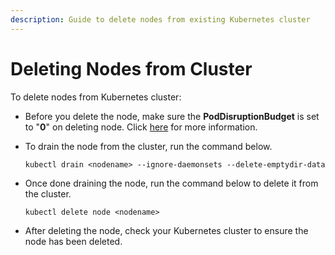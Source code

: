 ```yaml
---
description: Guide to delete nodes from existing Kubernetes cluster
---
```


# Deleting Nodes from Cluster

To delete  nodes from Kubernetes cluster:

* Before you delete the node, make sure the **PodDisruptionBudget** is set to "**0**" on deleting node.  Click [here](https://kubernetes.io/docs/tasks/run-application/configure-pdb/) for more information.&#x20;
*   To drain the node from the cluster, run the command below.&#x20;

    ```
    kubectl drain <nodename> --ignore-daemonsets --delete-emptydir-data
    ```
*   Once done draining the node, run the command below to delete it from the cluster.

    ```
    kubectl delete node <nodename>
    ```
* After deleting the node, check your Kubernetes cluster to ensure the node has been deleted.
